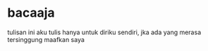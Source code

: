 # bacaaja

tulisan ini aku tulis hanya untuk diriku sendiri, jka ada yang merasa tersinggung maafkan saya

